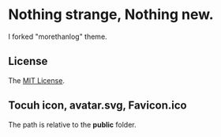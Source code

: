 # Nothing strange, Nothing new.
I forked "morethanlog" theme.

## License
The [MIT License](LICENSE).

## Tocuh icon, avatar.svg, Favicon.ico
The path is relative to the **public** folder.
